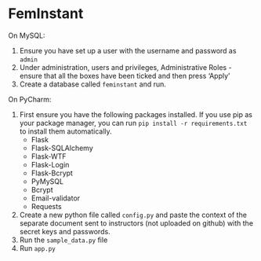 # FemInstant

On MySQL:

1. Ensure you have set up a user with the username and password as `admin`
2. Under administration, users and privileges, Administrative Roles - ensure that all the boxes have been ticked and then press ‘Apply’
3. Create a database called `feminstant` and run.

On PyCharm:

1. First ensure you have the following packages installed. If you use pip as your package manager, you can run `pip install -r requirements.txt` to install them automatically.
    - Flask
    - Flask-SQLAlchemy
    - Flask-WTF 
    - Flask-Login 
    - Flask-Bcrypt 
    - PyMySQL
    - Bcrypt 
    - Email-validator 
    - Requests
2. Create a new python file called `config.py` and paste the context of the separate document sent to instructors (not uploaded on github) with the secret keys and passwords. 
3. Run the `sample_data.py` file
4. Run `app.py`
